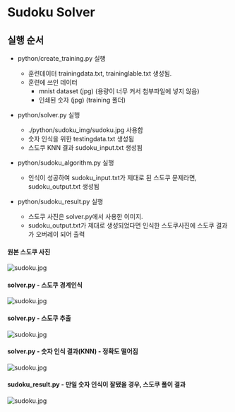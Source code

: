 # Sudoku Solver

## 실행 순서
- python/create_training.py 실행
  - 훈련데이터 trainingdata.txt, traininglable.txt 생성됨.
  - 훈련에 쓰인 데이터
    - mnist dataset (jpg) (용량이 너무 커서 첨부파일에 넣지 않음)
    - 인쇄된 숫자 (jpg) (training 폴더)

- python/solver.py 실행
  - ./python/sudoku_img/sudoku.jpg 사용함
  - 숫자 인식을 위한 testingdata.txt 생성됨
  - 스도쿠 KNN 결과 sudoku_input.txt 생성됨

- python/sudoku_algorithm.py 실행
  - 인식이 성공하여 sudoku_input.txt가 제대로 된 스도쿠 문제라면, sudoku_output.txt 생성됨

- python/sudoku_result.py 실행
  - 스도쿠 사진은 solver.py에서 사용한 이미지.
  - sudoku_output.txt가 제대로 생성되었다면 인식한 스도쿠사진에 스도쿠 결과가 오버레이 되어 출력

#### 원본 스도쿠 사진
![sudoku.jpg](https://github.com/idjoopal/sudoku_solver/blob/master/python/sudoku_img/sudoku.jpg)

#### solver.py - 스도쿠 경계인식
![sudoku.jpg](https://github.com/idjoopal/sudoku_solver/blob/master/md/example1.png)

#### solver.py - 스도쿠 추출
![sudoku.jpg](https://github.com/idjoopal/sudoku_solver/blob/master/md/example2.png)

#### solver.py - 숫자 인식 결과(KNN) - 정확도 떨어짐
![sudoku.jpg](https://github.com/idjoopal/sudoku_solver/blob/master/md/example3.png)

#### sudoku_result.py - 만일 숫자 인식이 잘됐을 경우, 스도쿠 풀이 결과
![sudoku.jpg](https://github.com/idjoopal/sudoku_solver/blob/master/md/example4.png)
